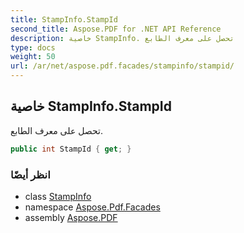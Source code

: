 ```yaml
---
title: StampInfo.StampId
second_title: Aspose.PDF for .NET API Reference
description: خاصية StampInfo. تحصل على معرف الطابع
type: docs
weight: 50
url: /ar/net/aspose.pdf.facades/stampinfo/stampid/
---
```

## خاصية StampInfo.StampId

تحصل على معرف الطابع.

```csharp
public int StampId { get; }
```

### انظر أيضًا

* class [StampInfo](../)
* namespace [Aspose.Pdf.Facades](../../../aspose.pdf.facades/)
* assembly [Aspose.PDF](../../../)